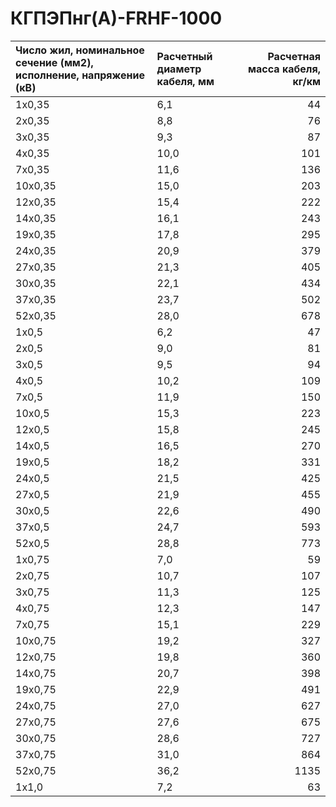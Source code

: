 # КГПЭПнг(А)-FRHF-1000

| Число жил, номинальное сечение (мм2), исполнение, напряжение (кВ)   | Расчетный диаметр кабеля, мм   |   Расчетная масса кабеля, кг/км |
|:--------------------------------------------------------------------|:-------------------------------|--------------------------------:|
| 1x0,35                                                              | 6,1                            |                              44 |
| 2x0,35                                                              | 8,8                            |                              76 |
| 3x0,35                                                              | 9,3                            |                              87 |
| 4x0,35                                                              | 10,0                           |                             101 |
| 7x0,35                                                              | 11,6                           |                             136 |
| 10x0,35                                                             | 15,0                           |                             203 |
| 12x0,35                                                             | 15,4                           |                             222 |
| 14x0,35                                                             | 16,1                           |                             243 |
| 19x0,35                                                             | 17,8                           |                             295 |
| 24x0,35                                                             | 20,9                           |                             379 |
| 27x0,35                                                             | 21,3                           |                             405 |
| 30x0,35                                                             | 22,1                           |                             434 |
| 37x0,35                                                             | 23,7                           |                             502 |
| 52x0,35                                                             | 28,0                           |                             678 |
| 1x0,5                                                               | 6,2                            |                              47 |
| 2x0,5                                                               | 9,0                            |                              81 |
| 3x0,5                                                               | 9,5                            |                              94 |
| 4x0,5                                                               | 10,2                           |                             109 |
| 7x0,5                                                               | 11,9                           |                             150 |
| 10x0,5                                                              | 15,3                           |                             223 |
| 12x0,5                                                              | 15,8                           |                             245 |
| 14x0,5                                                              | 16,5                           |                             270 |
| 19x0,5                                                              | 18,2                           |                             331 |
| 24x0,5                                                              | 21,5                           |                             425 |
| 27x0,5                                                              | 21,9                           |                             455 |
| 30x0,5                                                              | 22,6                           |                             490 |
| 37x0,5                                                              | 24,7                           |                             593 |
| 52x0,5                                                              | 28,8                           |                             773 |
| 1x0,75                                                              | 7,0                            |                              59 |
| 2x0,75                                                              | 10,7                           |                             107 |
| 3x0,75                                                              | 11,3                           |                             125 |
| 4x0,75                                                              | 12,3                           |                             147 |
| 7x0,75                                                              | 15,1                           |                             229 |
| 10x0,75                                                             | 19,2                           |                             327 |
| 12x0,75                                                             | 19,8                           |                             360 |
| 14x0,75                                                             | 20,7                           |                             398 |
| 19x0,75                                                             | 22,9                           |                             491 |
| 24x0,75                                                             | 27,0                           |                             627 |
| 27x0,75                                                             | 27,6                           |                             675 |
| 30x0,75                                                             | 28,6                           |                             727 |
| 37x0,75                                                             | 31,0                           |                             864 |
| 52x0,75                                                             | 36,2                           |                            1135 |
| 1x1,0                                                               | 7,2                            |                              63 |